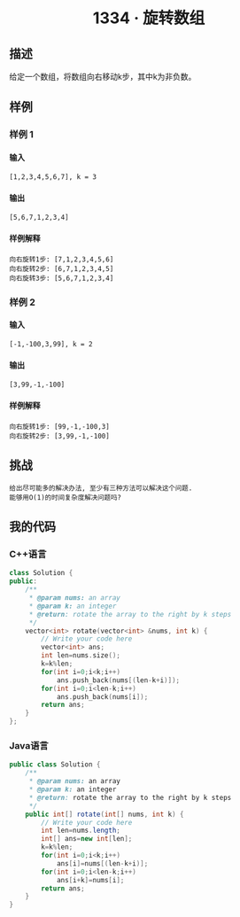 # <center> 1334 · 旋转数组

## 描述

给定一个数组，将数组向右移动k步，其中k为非负数。

## 样例

### 样例 1

#### 输入

```txt
[1,2,3,4,5,6,7], k = 3
```

#### 输出

```txt
[5,6,7,1,2,3,4]
```

#### 样例解释

    向右旋转1步: [7,1,2,3,4,5,6]
    向右旋转2步: [6,7,1,2,3,4,5]
    向右旋转3步: [5,6,7,1,2,3,4]

### 样例 2

#### 输入

```txt
[-1,-100,3,99], k = 2
```

#### 输出

```txt
[3,99,-1,-100]
```

#### 样例解释

    向右旋转1步: [99,-1,-100,3]
    向右旋转2步: [3,99,-1,-100]

## 挑战

    给出尽可能多的解决办法, 至少有三种方法可以解决这个问题.
    能够用O(1)的时间复杂度解决问题吗?


## 我的代码

### C++语言

```c++
class Solution {
public:
    /**
     * @param nums: an array
     * @param k: an integer
     * @return: rotate the array to the right by k steps
     */
    vector<int> rotate(vector<int> &nums, int k) {
        // Write your code here
        vector<int> ans;
        int len=nums.size();
        k=k%len;
        for(int i=0;i<k;i++)
            ans.push_back(nums[(len-k+i)]);
        for(int i=0;i<len-k;i++)
            ans.push_back(nums[i]);
        return ans;
    }
};
```

### Java语言

```java
public class Solution {
    /**
     * @param nums: an array
     * @param k: an integer
     * @return: rotate the array to the right by k steps
     */
    public int[] rotate(int[] nums, int k) {
        // Write your code here
        int len=nums.length;
        int[] ans=new int[len];
        k=k%len;
        for(int i=0;i<k;i++)
            ans[i]=nums[(len-k+i)];
        for(int i=0;i<len-k;i++)
            ans[i+k]=nums[i];
        return ans;
    }
}
```